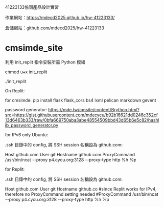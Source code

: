 41223133協同產品設計實習

作業網站：https://mdecd2025.github.io/hw-41223133/

倉儲網站：github.com/mdecd2025/hw-41223133

# cmsimde_site

利用 init_replit 指令安裝所需 Python 模組

chmod u+x init_replit

./init_replit

On Replit:

for cmsimde: pip install flask flask_cors bs4 lxml pelican markdown gevent

password generator: https://mde.tw/cmsite/content/Brython.html?src=https://gist.githubusercontent.com/mdecycu/b92b16621dd0246c352cf13d6463b333/raw/0bfa669750aba3abe48554509bbd43d65b6e5c82/hashlib_password_generator.py 

for IPv6 only Ubuntu:

.ssh 目錄中的 config, 將 SSH session 名稱設為 github.com:

Host github.com
User git
Hostname github.com
ProxyCommand /usr/bin/ncat --proxy p4.cycu.org:3128 --proxy-type http %h %p

for Replit:

.ssh 目錄中的 config, 將 SSH session 名稱設為 github.com:

Host github.com
User git
Hostname github.co
#since Replit works for IPv4, therefore no ProxyCommand setting needed
#ProxyCommand /usr/bin/ncat --proxy p4.cycu.org:3128 --proxy-type http %h %p